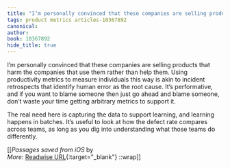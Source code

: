 ```yaml
---
title: "I’m personally convinced that these companies are selling products that ..."
tags: product metrics articles-10367892
canonical: 
author: 
book: 10367892
hide_title: true
---
```


I’m personally convinced that these companies are selling products that harm the companies that use them rather than help them. Using productivity metrics to measure individuals this way is akin to incident retrospects that identify human error as the root cause. It’s performative, and if you want to blame someone then just go ahead and blame someone, don’t waste your time getting arbitrary metrics to support it.

The real need here is capturing the data to support learning, and learning happens in batches. It’s useful to look at how the defect rate compares across teams, as long as you dig into understanding what those teams do differently.


[[<cite>_Passages saved from iOS_</cite> by  <br>
_More_: [Readwise URL](https://readwise.io/open/211860564){:target="_blank"}
::wrap]]